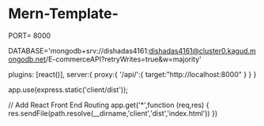 # Mern-Template-

PORT= 8000

DATABASE='mongodb+srv://dishadas4161:dishadas4161@cluster0.kagud.mongodb.net/E-commerceAPI?retryWrites=true&w=majority'

plugins: [react()],
  server:{
    proxy:{
      '/api/':{
        target:"http://localhost:8000"
      }
    }
  }


  app.use(express.static('client/dist'));

// Add React Front End Routing
app.get('*',function (req,res) {
    res.sendFile(path.resolve(__dirname,'client','dist','index.html'))
})
